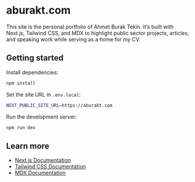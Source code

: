 # aburakt.com

This site is the personal portfolio of Ahmet Burak Tekin. It’s built with
Next.js, Tailwind CSS, and MDX to highlight public sector projects, articles,
and speaking work while serving as a home for my CV.

## Getting started

Install dependencies:

```bash
npm install
```

Set the site URL in `.env.local`:

```bash
NEXT_PUBLIC_SITE_URL=https://aburakt.com
```

Run the development server:

```bash
npm run dev
```

## Learn more

- [Next.js Documentation](https://nextjs.org/docs)
- [Tailwind CSS Documentation](https://tailwindcss.com/docs)
- [MDX Documentation](https://mdxjs.com/docs)

